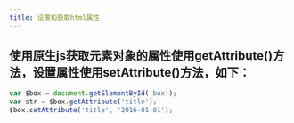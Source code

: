 ```yaml
---
title: 设置和获取html属性
---
```


## 使用原生js获取元素对象的属性使用getAttribute()方法，设置属性使用setAttribute()方法，如下：
```javascript
var $box = document.getElementById('box');
var str = $box.getAttribute('title');
$box.setAttribute('title', '2016-01-01');
```
